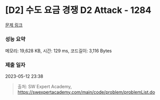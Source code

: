# [D2] 수도 요금 경쟁 D2 Attack - 1284 

[문제 링크](https://swexpertacademy.com/main/code/problem/problemDetail.do?contestProbId=AV189xUaI8UCFAZN) 

### 성능 요약

메모리: 19,628 KB, 시간: 129 ms, 코드길이: 3,116 Bytes

### 제출 일자

2023-05-12 23:38



> 출처: SW Expert Academy, https://swexpertacademy.com/main/code/problem/problemList.do